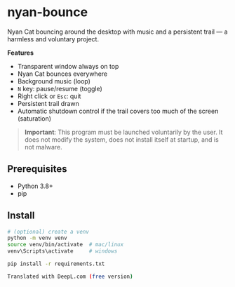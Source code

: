 # nyan-bounce

Nyan Cat bouncing around the desktop with music and a persistent trail — a harmless and voluntary project.

**Features**
- Transparent window always on top
- Nyan Cat bounces everywhere
- Background music (loop)
- `N` key: pause/resume (toggle)
- Right click or `Esc`: quit
- Persistent trail drawn
- Automatic shutdown control if the trail covers too much of the screen (saturation)

> **Important**: This program must be launched voluntarily by the user. It does not modify the system, does not install itself at startup, and is not malware.

## Prerequisites
- Python 3.8+
- pip

## Install
```bash
# (optional) create a venv
python -m venv venv
source venv/bin/activate  # mac/linux
venv\Scripts\activate     # windows

pip install -r requirements.txt

Translated with DeepL.com (free version)
